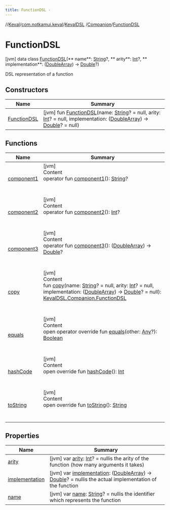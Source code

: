 ```yaml
---
title: FunctionDSL -
---
```

//[Keval](../../../../index.md)/[com.notkamui.keval](../../../index.md)/[KevalDSL](../../index.md)
/[Companion](../index.md)/[FunctionDSL](index.md)

# FunctionDSL

[jvm] data class [FunctionDSL](index.md)(**
name**: [String](https://kotlinlang.org/api/latest/jvm/stdlib/kotlin/-string/index.html)?, **
arity**: [Int](https://kotlinlang.org/api/latest/jvm/stdlib/kotlin/-int/index.html)?, **
implementation**: ([DoubleArray](https://kotlinlang.org/api/latest/jvm/stdlib/kotlin/-double-array/index.html))
-> [Double](https://kotlinlang.org/api/latest/jvm/stdlib/kotlin/-double/index.html)?)

DSL representation of a function

## Constructors

|  Name|  Summary| 
|---|---|
| <a name="com.notkamui.keval/KevalDSL.Companion.FunctionDSL/FunctionDSL/#kotlin.String?#kotlin.Int?#kotlin.Function1[kotlin.DoubleArray,kotlin.Double]?/PointingToDeclaration/"></a>[FunctionDSL](-function-d-s-l.md)| <a name="com.notkamui.keval/KevalDSL.Companion.FunctionDSL/FunctionDSL/#kotlin.String?#kotlin.Int?#kotlin.Function1[kotlin.DoubleArray,kotlin.Double]?/PointingToDeclaration/"></a> [jvm] fun [FunctionDSL](-function-d-s-l.md)(name: [String](https://kotlinlang.org/api/latest/jvm/stdlib/kotlin/-string/index.html)? = null, arity: [Int](https://kotlinlang.org/api/latest/jvm/stdlib/kotlin/-int/index.html)? = null, implementation: ([DoubleArray](https://kotlinlang.org/api/latest/jvm/stdlib/kotlin/-double-array/index.html)) -> [Double](https://kotlinlang.org/api/latest/jvm/stdlib/kotlin/-double/index.html)? = null)   <br>

## Functions

|  Name|  Summary| 
|---|---|
| <a name="com.notkamui.keval/KevalDSL.Companion.FunctionDSL/component1/#/PointingToDeclaration/"></a>[component1](component1.md)| <a name="com.notkamui.keval/KevalDSL.Companion.FunctionDSL/component1/#/PointingToDeclaration/"></a>[jvm]  <br>Content  <br>operator fun [component1](component1.md)(): [String](https://kotlinlang.org/api/latest/jvm/stdlib/kotlin/-string/index.html)?  <br><br><br>
| <a name="com.notkamui.keval/KevalDSL.Companion.FunctionDSL/component2/#/PointingToDeclaration/"></a>[component2](component2.md)| <a name="com.notkamui.keval/KevalDSL.Companion.FunctionDSL/component2/#/PointingToDeclaration/"></a>[jvm]  <br>Content  <br>operator fun [component2](component2.md)(): [Int](https://kotlinlang.org/api/latest/jvm/stdlib/kotlin/-int/index.html)?  <br><br><br>
| <a name="com.notkamui.keval/KevalDSL.Companion.FunctionDSL/component3/#/PointingToDeclaration/"></a>[component3](component3.md)| <a name="com.notkamui.keval/KevalDSL.Companion.FunctionDSL/component3/#/PointingToDeclaration/"></a>[jvm]  <br>Content  <br>operator fun [component3](component3.md)(): ([DoubleArray](https://kotlinlang.org/api/latest/jvm/stdlib/kotlin/-double-array/index.html)) -> [Double](https://kotlinlang.org/api/latest/jvm/stdlib/kotlin/-double/index.html)?  <br><br><br>
| <a name="com.notkamui.keval/KevalDSL.Companion.FunctionDSL/copy/#kotlin.String?#kotlin.Int?#kotlin.Function1[kotlin.DoubleArray,kotlin.Double]?/PointingToDeclaration/"></a>[copy](copy.md)| <a name="com.notkamui.keval/KevalDSL.Companion.FunctionDSL/copy/#kotlin.String?#kotlin.Int?#kotlin.Function1[kotlin.DoubleArray,kotlin.Double]?/PointingToDeclaration/"></a>[jvm]  <br>Content  <br>fun [copy](copy.md)(name: [String](https://kotlinlang.org/api/latest/jvm/stdlib/kotlin/-string/index.html)? = null, arity: [Int](https://kotlinlang.org/api/latest/jvm/stdlib/kotlin/-int/index.html)? = null, implementation: ([DoubleArray](https://kotlinlang.org/api/latest/jvm/stdlib/kotlin/-double-array/index.html)) -> [Double](https://kotlinlang.org/api/latest/jvm/stdlib/kotlin/-double/index.html)? = null): [KevalDSL.Companion.FunctionDSL](index.md)  <br><br><br>
| <a name="kotlin/Any/equals/#kotlin.Any?/PointingToDeclaration/"></a>[equals](../../../-keval-d-s-l-exception/index.md#%5Bkotlin%2FAny%2Fequals%2F%23kotlin.Any%3F%2FPointingToDeclaration%2F%5D%2FFunctions%2F-408414666)| <a name="kotlin/Any/equals/#kotlin.Any?/PointingToDeclaration/"></a>[jvm]  <br>Content  <br>open operator override fun [equals](../../../-keval-d-s-l-exception/index.md#%5Bkotlin%2FAny%2Fequals%2F%23kotlin.Any%3F%2FPointingToDeclaration%2F%5D%2FFunctions%2F-408414666)(other: [Any](https://kotlinlang.org/api/latest/jvm/stdlib/kotlin/-any/index.html)?): [Boolean](https://kotlinlang.org/api/latest/jvm/stdlib/kotlin/-boolean/index.html)  <br><br><br>
| <a name="kotlin/Any/hashCode/#/PointingToDeclaration/"></a>[hashCode](../../../-keval-d-s-l-exception/index.md#%5Bkotlin%2FAny%2FhashCode%2F%23%2FPointingToDeclaration%2F%5D%2FFunctions%2F-408414666)| <a name="kotlin/Any/hashCode/#/PointingToDeclaration/"></a>[jvm]  <br>Content  <br>open override fun [hashCode](../../../-keval-d-s-l-exception/index.md#%5Bkotlin%2FAny%2FhashCode%2F%23%2FPointingToDeclaration%2F%5D%2FFunctions%2F-408414666)(): [Int](https://kotlinlang.org/api/latest/jvm/stdlib/kotlin/-int/index.html)  <br><br><br>
| <a name="kotlin/Any/toString/#/PointingToDeclaration/"></a>[toString](../../../-keval-d-s-l-exception/index.md#%5Bkotlin%2FAny%2FtoString%2F%23%2FPointingToDeclaration%2F%5D%2FFunctions%2F-408414666)| <a name="kotlin/Any/toString/#/PointingToDeclaration/"></a>[jvm]  <br>Content  <br>open override fun [toString](../../../-keval-d-s-l-exception/index.md#%5Bkotlin%2FAny%2FtoString%2F%23%2FPointingToDeclaration%2F%5D%2FFunctions%2F-408414666)(): [String](https://kotlinlang.org/api/latest/jvm/stdlib/kotlin/-string/index.html)  <br><br><br>

## Properties

|  Name|  Summary| 
|---|---|
| <a name="com.notkamui.keval/KevalDSL.Companion.FunctionDSL/arity/#/PointingToDeclaration/"></a>[arity](arity.md)| <a name="com.notkamui.keval/KevalDSL.Companion.FunctionDSL/arity/#/PointingToDeclaration/"></a> [jvm] var [arity](arity.md): [Int](https://kotlinlang.org/api/latest/jvm/stdlib/kotlin/-int/index.html)? = nullis the arity of the function (how many arguments it takes)   <br>
| <a name="com.notkamui.keval/KevalDSL.Companion.FunctionDSL/implementation/#/PointingToDeclaration/"></a>[implementation](implementation.md)| <a name="com.notkamui.keval/KevalDSL.Companion.FunctionDSL/implementation/#/PointingToDeclaration/"></a> [jvm] var [implementation](implementation.md): ([DoubleArray](https://kotlinlang.org/api/latest/jvm/stdlib/kotlin/-double-array/index.html)) -> [Double](https://kotlinlang.org/api/latest/jvm/stdlib/kotlin/-double/index.html)? = nullis the actual implementation of the function   <br>
| <a name="com.notkamui.keval/KevalDSL.Companion.FunctionDSL/name/#/PointingToDeclaration/"></a>[name](name.md)| <a name="com.notkamui.keval/KevalDSL.Companion.FunctionDSL/name/#/PointingToDeclaration/"></a> [jvm] var [name](name.md): [String](https://kotlinlang.org/api/latest/jvm/stdlib/kotlin/-string/index.html)? = nullis the identifier which represents the function   <br>

